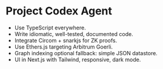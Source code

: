 # Project Codex Agent

- Use TypeScript everywhere.
- Write idiomatic, well-tested, documented code.
- Integrate Circom + snarkjs for ZK proofs.
- Use Ethers.js targeting Arbitrum Goerli.
- Graph indexing optional fallback: simple JSON datastore.
- UI in Next.js with Tailwind, responsive, dark mode.
